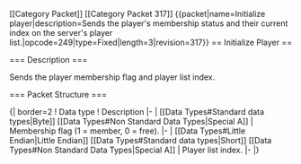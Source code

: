 \[\[Category Packet\]\] \[\[Category Packet 317\]\]
{{packet\|name=Initialize player\|description=Sends the player's
membership status and their current index on the server's player
list.\|opcode=249\|type=Fixed\|length=3\|revision=317}} == Initialize
Player ==

=== Description ===

Sends the player membership flag and player list index.

=== Packet Structure ===

{\| border=2 ! Data type ! Description \|- \| \[\[Data Types\#Standard
data types\|Byte\]\] \[\[Data Types\#Non Standard Data Types\|Special
A\]\] \| Membership flag (1 = member, 0 = free). \|- \| \[\[Data
Types\#Little Endian\|Little Endian\]\] \[\[Data Types\#Standard data
types\|Short\]\] \[\[Data Types\#Non Standard Data Types\|Special A\]\]
\| Player list index. \|- \|}
